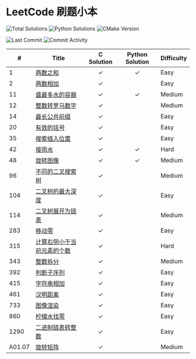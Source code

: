 # LeetCode 刷题小本
![Total Solutions](https://img.shields.io/badge/Total%20Solutions-22-brightgreen?logo=C&logoColor=1e90ff&style=flat)
![Python Solutions](https://img.shields.io/badge/Python%20Solutions-4-brightgreen?logo=Python&logoColor=1e90ff&style=flat)
![CMake Version](https://img.shields.io/badge/CMake%20Version-v3.16+-orange?logo=CMake&logoColor=green&style=flat)

![Last Commit](https://img.shields.io/github/last-commit/davidli218/leetcode_c?logo=Buffer&logoColor=PeachPuff)
![Commit Activity](https://img.shields.io/github/commit-activity/m/davidli218/leetcode_c?logo=Concourse&logoColor=PeachPuff)

| #      | Title                                                        | C Solution                                              | Python Solution | Difficulty |
| ----- | ----------------------------------------------------------- | :-------: | :-------: | --------- |
| 1      | [两数之和](https://leetcode-cn.com/problems/two-sum)         | ✓       | ✓ | Easy       |
| 2 | [两数相加](https://leetcode-cn.com/problems/add-two-numbers) | ✓ |  | Easy |
| 11     | [盛最多水的容器](https://leetcode-cn.com/problems/container-with-most-water) | ✓ |        ✓        | Medium     |
| 12 | [整数转罗马数字](https://leetcode-cn.com/problems/integer-to-roman) | ✓ |  | Medium |
| 14     | [最长公共前缀](https://leetcode-cn.com/problems/longest-common-prefix) | ✓ |           | Easy       |
| 20 | [有效的括号](https://leetcode-cn.com/problems/valid-parentheses) | ✓ | | Easy |
| 35     | [搜索插入位置](https://leetcode-cn.com/problems/search-insert-position) | ✓ |           | Easy       |
| 42     | [接雨水](https://leetcode-cn.com/problems/trapping-rain-water) | ✓ |        ✓        | Hard       |
| 48 | [旋转图像](https://leetcode-cn.com/problems/rotate-image) | ✓ | ✓ | Medium |
| 96 | [不同的二叉搜索树](https://leetcode-cn.com/problems/unique-binary-search-trees) | ✓ |  | Medium |
| 104 | [二叉树的最大深度](https://leetcode-cn.com/problems/maximum-depth-of-binary-tree) | ✓ |  | Easy |
| 114 | [二叉树展开为链表](https://leetcode-cn.com/problems/flatten-binary-tree-to-linked-list) | ✓ | | Medium |
| 283 | [移动零](https://leetcode-cn.com/problems/move-zeroes) | ✓ |  | Easy |
| 315 | [计算右侧小于当前元素的个数](https://leetcode-cn.com/problems/count-of-smaller-numbers-after-self) | ✓ |  | Hard |
| 343 | [整数拆分](https://leetcode-cn.com/problems/integer-break) | ✓ |  | Medium |
| 392 | [判断子序列](https://leetcode-cn.com/problems/is-subsequence) | ✓ |  | Easy |
| 415 | [字符串相加](https://leetcode-cn.com/problems/add-strings) | ✓ | | Easy |
| 461 | [汉明距离](https://leetcode-cn.com/problems/hamming-distance) | ✓ | | Easy |
| 733 | [图像渲染](https://leetcode-cn.com/problems/flood-fill) | ✓ | | Easy |
| 860 | [柠檬水找零](https://leetcode-cn.com/problems/lemonade-change) | ✓ | | Easy |
| 1290 | [二进制链表转整数](https://leetcode-cn.com/problems/convert-binary-number-in-a-linked-list-to-integer) | ✓ |  | Easy |
| A01.07 | [旋转矩阵](https://leetcode-cn.com/problems/rotate-matrix-lcci) | ✓ |           | Medium     |
